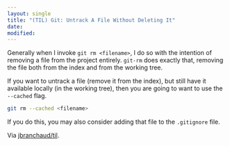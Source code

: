 ```yaml
---
layout: single
title: "(TIL) Git: Untrack A File Without Deleting It"
date:
modified:
---
```


Generally when I invoke `git rm <filename>`, I do so with the intention of
removing a file from the project entirely. `git-rm` does exactly that,
removing the file both from the index and from the working tree.

If you want to untrack a file (remove it from the index), but still have it
available locally (in the working tree), then you are going to want to use
the `--cached` flag.

```bash
git rm --cached <filename>
```

If you do this, you may also consider adding that file to the `.gitignore`
file.

Via [jbranchaud/til](https://github.com/jbranchaud/til).
